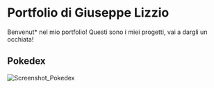 # Portfolio di Giuseppe Lizzio

Benvenut* nel mio portfolio! Questi sono i miei progetti, vai a dargli un occhiata!

## Pokedex
![Screenshot_Pokedex](/https://github.com/user-attachments/assets/32a6c702-c570-47f7-b0f9-034e40a8915d)
